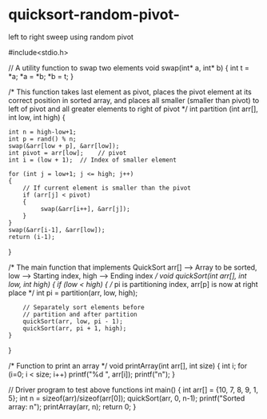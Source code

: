 # quicksort-random-pivot-
left to right sweep using random pivot

#include<stdio.h> 
  
// A utility function to swap two elements 
void swap(int* a, int* b) 
{ 
    int t = *a; 
    *a = *b; 
    *b = t; 
} 
  
/* This function takes last element as pivot, places 
   the pivot element at its correct position in sorted 
    array, and places all smaller (smaller than pivot) 
   to left of pivot and all greater elements to right 
   of pivot */
int partition (int arr[], int low, int high) 
{ 
     
    int n = high-low+1; 
    int p = rand() % n; 
    swap(&arr[low + p], &arr[low]);
    int pivot = arr[low];    // pivot 
    int i = (low + 1);  // Index of smaller element 
  
    for (int j = low+1; j <= high; j++) 
    { 
        // If current element is smaller than the pivot 
        if (arr[j] < pivot) 
        { 
             swap(&arr[i++], &arr[j]); 
        } 
    } 
    swap(&arr[i-1], &arr[low]); 
    return (i-1); 
} 
  
/* The main function that implements QuickSort 
 arr[] --> Array to be sorted, 
  low  --> Starting index, 
  high  --> Ending index */
void quickSort(int arr[], int low, int high) 
{ 
    if (low < high) 
    { 
        /* pi is partitioning index, arr[p] is now 
           at right place */
        int pi = partition(arr, low, high); 
  
        // Separately sort elements before 
        // partition and after partition 
        quickSort(arr, low, pi - 1); 
        quickSort(arr, pi + 1, high); 
    } 
} 
  
/* Function to print an array */
void printArray(int arr[], int size) 
{ 
    int i; 
    for (i=0; i < size; i++) 
        printf("%d ", arr[i]); 
    printf("n"); 
} 
  
// Driver program to test above functions 
int main() 
{ 
    int arr[] = {10, 7, 8, 9, 1, 5}; 
    int n = sizeof(arr)/sizeof(arr[0]); 
    quickSort(arr, 0, n-1); 
    printf("Sorted array: n"); 
    printArray(arr, n); 
    return 0; 
} 
